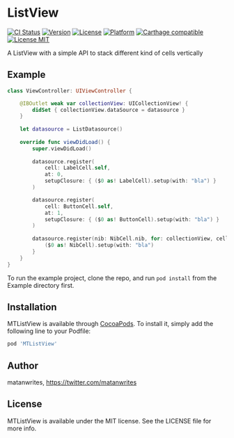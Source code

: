 # ListView

[![CI Status](http://img.shields.io/travis/matanwrites/ListView.svg?style=flat)](https://travis-ci.org/matanwrites/ListView)
[![Version](https://img.shields.io/cocoapods/v/MTListView.svg?style=flat)](http://cocoapods.org/pods/MTListView)
[![License](https://img.shields.io/cocoapods/l/MTListView.svg?style=flat)](http://cocoapods.org/pods/MTListView)
[![Platform](https://img.shields.io/cocoapods/p/MTListView.svg?style=flat)](http://cocoapods.org/pods/MTListView)
[![Carthage compatible](https://img.shields.io/badge/Carthage-compatible-4BC51D.svg?style=flat)](https://github.com/Carthage/Carthage)
[![License MIT](https://img.shields.io/badge/license-MIT-blue.svg?style=flat-square)](https://github.com/matanwrites/ListView/blob/master/LICENSE.md)



A ListView with a simple API to stack different kind of cells vertically

## Example

```swift
class ViewController: UIViewController {

    @IBOutlet weak var collectionView: UICollectionView! {
        didSet { collectionView.dataSource = datasource }
    }
    
    let datasource = ListDatasource()
    
    override func viewDidLoad() {
        super.viewDidLoad()
        
        datasource.register(
            cell: LabelCell.self,
            at: 0,
            setupClosure: { ($0 as! LabelCell).setup(with: "bla") }
        )

        datasource.register(
            cell: ButtonCell.self,
            at: 1,
            setupClosure: { ($0 as! ButtonCell).setup(with: "bla") }
        )
        
        datasource.register(nib: NibCell.nib, for: collectionView, cell: NibCell.self, at: 2) {
            ($0 as! NibCell).setup(with: "bla")
        }
    }
}
````

To run the example project, clone the repo, and run `pod install` from the Example directory first.


## Installation

MTListView is available through [CocoaPods](http://cocoapods.org). To install
it, simply add the following line to your Podfile:

```ruby
pod 'MTListView'
```


## Author

matanwrites, https://twitter.com/matanwrites

## License

MTListView is available under the MIT license. See the LICENSE file for more info.

